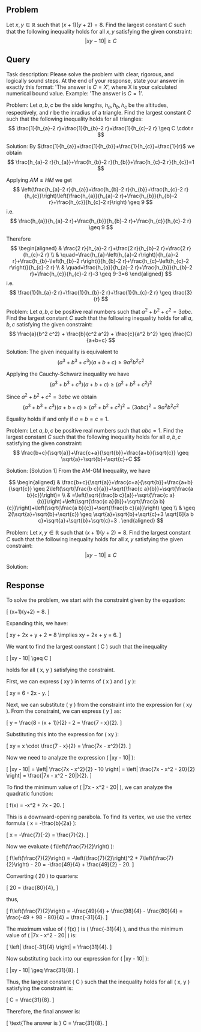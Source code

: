 ## Problem

Let $x, y \in \mathbb{R}$ such that $(x+1)(y+2) = 8$. Find the largest constant $C$ such that the following inequality holds for all $x, y$ satisfying the given constraint:
$$
|x y - 10| \geq C
$$

## Query

Task description: Please solve the problem with clear, rigorous, and logically sound steps. At the end of your response, state your answer in exactly this format: 'The answer is $C=X$', where X is your calculated numerical bound value. Example: 'The answer is $C=1$'.



Problem: Let $a, b, c$ be the side lengths, $h_{a}, h_{b}, h_{c}$ be the altitudes, respectively, and $r$ be the inradius of a triangle. Find the largest constant $C$ such that the following inequality holds for all triangles:
$$
\frac{1}{h_{a}-2 r}+\frac{1}{h_{b}-2 r}+\frac{1}{h_{c}-2 r} \geq C \cdot r
$$

Solution: By $\frac{1}{h_{a}}+\frac{1}{h_{b}}+\frac{1}{h_{c}}=\frac{1}{r}$ we obtain
$$
\frac{h_{a}-2 r}{h_{a}}+\frac{h_{b}-2 r}{h_{b}}+\frac{h_{c}-2 r}{h_{c}}=1
$$

Applying $A M \geq H M$ we get
$$
\left(\frac{h_{a}-2 r}{h_{a}}+\frac{h_{b}-2 r}{h_{b}}+\frac{h_{c}-2 r}{h_{c}}\right)\left(\frac{h_{a}}{h_{a}-2 r}+\frac{h_{b}}{h_{b}-2 r}+\frac{h_{c}}{h_{c}-2 r}\right) \geq 9
$$
i.e.
$$
\frac{h_{a}}{h_{a}-2 r}+\frac{h_{b}}{h_{b}-2 r}+\frac{h_{c}}{h_{c}-2 r} \geq 9
$$

Therefore
$$
\begin{aligned}
& \frac{2 r}{h_{a}-2 r}+\frac{2 r}{h_{b}-2 r}+\frac{2 r}{h_{c}-2 r} \\
& \quad=\frac{h_{a}-\left(h_{a}-2 r\right)}{h_{a}-2 r}+\frac{h_{b}-\left(h_{b}-2 r\right)}{h_{b}-2 r}+\frac{h_{c}-\left(h_{c}-2 r\right)}{h_{c}-2 r} \\
& \quad=\frac{h_{a}}{h_{a}-2 r}+\frac{h_{b}}{h_{b}-2 r}+\frac{h_{c}}{h_{c}-2 r}-3 \geq 9-3=6
\end{aligned}
$$
i.e.
$$
\frac{1}{h_{a}-2 r}+\frac{1}{h_{b}-2 r}+\frac{1}{h_{c}-2 r} \geq \frac{3}{r}
$$



Problem: Let $a, b, c$ be positive real numbers such that $a^2 + b^2 + c^2 = 3abc$. Find the largest constant $C$ such that the following inequality holds for all $a, b, c$ satisfying the given constraint:
$$
\frac{a}{b^2 c^2} + \frac{b}{c^2 a^2} + \frac{c}{a^2 b^2} \geq \frac{C}{a+b+c}
$$

Solution: The given inequality is equivalent to
$$
\left(a^{3}+b^{3}+c^{3}\right)(a+b+c) \geq 9 a^{2} b^{2} c^{2}
$$

Applying the Cauchy-Schwarz inequality we have
$$
\left(a^{3}+b^{3}+c^{3}\right)(a+b+c) \geq\left(a^{2}+b^{2}+c^{2}\right)^{2}
$$

Since $a^{2}+b^{2}+c^{2}=3 a b c$ we obtain
$$
\left(a^{3}+b^{3}+c^{3}\right)(a+b+c) \geq\left(a^{2}+b^{2}+c^{2}\right)^{2}=(3 a b c)^{2}=9 a^{2} b^{2} c^{2}
$$

Equality holds if and only if $a=b=c=1$.



Problem: Let $a, b, c$ be positive real numbers such that $a b c = 1$. Find the largest constant $C$ such that the following inequality holds for all $a, b, c$ satisfying the given constraint:
$$
\frac{b+c}{\sqrt{a}}+\frac{c+a}{\sqrt{b}}+\frac{a+b}{\sqrt{c}} \geq \sqrt{a}+\sqrt{b}+\sqrt{c}+C
$$

Solution: [Solution 1]
From the AM-GM Inequality, we have

$$
\begin{aligned}
& \frac{b+c}{\sqrt{a}}+\frac{c+a}{\sqrt{b}}+\frac{a+b}{\sqrt{c}} \geq 2\left(\sqrt{\frac{b c}{a}}+\sqrt{\frac{c a}{b}}+\sqrt{\frac{a b}{c}}\right)= \\
& =\left(\sqrt{\frac{b c}{a}}+\sqrt{\frac{c a}{b}}\right)+\left(\sqrt{\frac{c a}{b}}+\sqrt{\frac{a b}{c}}\right)+\left(\sqrt{\frac{a b}{c}}+\sqrt{\frac{b c}{a}}\right) \geq \\
& \geq 2(\sqrt{a}+\sqrt{b}+\sqrt{c}) \geq \sqrt{a}+\sqrt{b}+\sqrt{c}+3 \sqrt[6]{a b c}=\sqrt{a}+\sqrt{b}+\sqrt{c}+3 .
\end{aligned}
$$

Problem: Let $x, y \in \mathbb{R}$ such that $(x+1)(y+2) = 8$. Find the largest constant $C$ such that the following inequality holds for all $x, y$ satisfying the given constraint:
$$
|x y - 10| \geq C
$$

Solution:

## Response

To solve the problem, we start with the constraint given by the equation:

\[
(x+1)(y+2) = 8.
\]

Expanding this, we have:

\[
xy + 2x + y + 2 = 8 \implies xy + 2x + y = 6.
\]

We want to find the largest constant \( C \) such that the inequality 

\[
|xy - 10| \geq C
\]

holds for all \( x, y \) satisfying the constraint.

First, we can express \( xy \) in terms of \( x \) and \( y \):

\[
xy = 6 - 2x - y.
\]

Next, we can substitute \( y \) from the constraint into the expression for \( xy \). From the constraint, we can express \( y \) as:

\[
y = \frac{8 - (x + 1)}{2} - 2 = \frac{7 - x}{2}.
\]

Substituting this into the expression for \( xy \):

\[
xy = x \cdot \frac{7 - x}{2} = \frac{7x - x^2}{2}.
\]

Now we need to analyze the expression \( |xy - 10| \):

\[
|xy - 10| = \left| \frac{7x - x^2}{2} - 10 \right| = \left| \frac{7x - x^2 - 20}{2} \right| = \frac{|7x - x^2 - 20|}{2}.
\]

To find the minimum value of \( |7x - x^2 - 20| \), we can analyze the quadratic function:

\[
f(x) = -x^2 + 7x - 20.
\]

This is a downward-opening parabola. To find its vertex, we use the vertex formula \( x = -\frac{b}{2a} \):

\[
x = -\frac{7}{-2} = \frac{7}{2}.
\]

Now we evaluate \( f\left(\frac{7}{2}\right) \):

\[
f\left(\frac{7}{2}\right) = -\left(\frac{7}{2}\right)^2 + 7\left(\frac{7}{2}\right) - 20 = -\frac{49}{4} + \frac{49}{2} - 20.
\]

Converting \( 20 \) to quarters:

\[
20 = \frac{80}{4},
\]

thus,

\[
f\left(\frac{7}{2}\right) = -\frac{49}{4} + \frac{98}{4} - \frac{80}{4} = \frac{-49 + 98 - 80}{4} = \frac{-31}{4}.
\]

The maximum value of \( f(x) \) is \( \frac{-31}{4} \), and thus the minimum value of \( |7x - x^2 - 20| \) is:

\[
\left| \frac{-31}{4} \right| = \frac{31}{4}.
\]

Now substituting back into our expression for \( |xy - 10| \):

\[
|xy - 10| \geq \frac{31}{8}.
\]

Thus, the largest constant \( C \) such that the inequality holds for all \( x, y \) satisfying the constraint is:

\[
C = \frac{31}{8}.
\]

Therefore, the final answer is:

\[
\text{The answer is } C = \frac{31}{8}.
\]